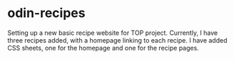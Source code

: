 # odin-recipes
Setting up a new basic recipe website for TOP project.
Currently, I have three recipes added, with a homepage linking
to each recipe.
I have added CSS sheets, one for the homepage and one for the recipe pages.
